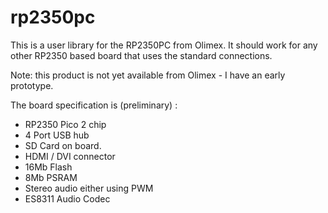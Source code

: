 # rp2350pc

This is a user library for the RP2350PC from Olimex. It should work for any other RP2350 based board that uses the standard connections.

Note: this product is not yet available from Olimex - I have an early prototype. 

The board specification is (preliminary) :

- RP2350 Pico 2 chip
- 4 Port USB hub
- SD Card on board.
- HDMI / DVI connector
- 16Mb Flash
- 8Mb PSRAM
- Stereo audio either using PWM
- ES8311 Audio Codec
